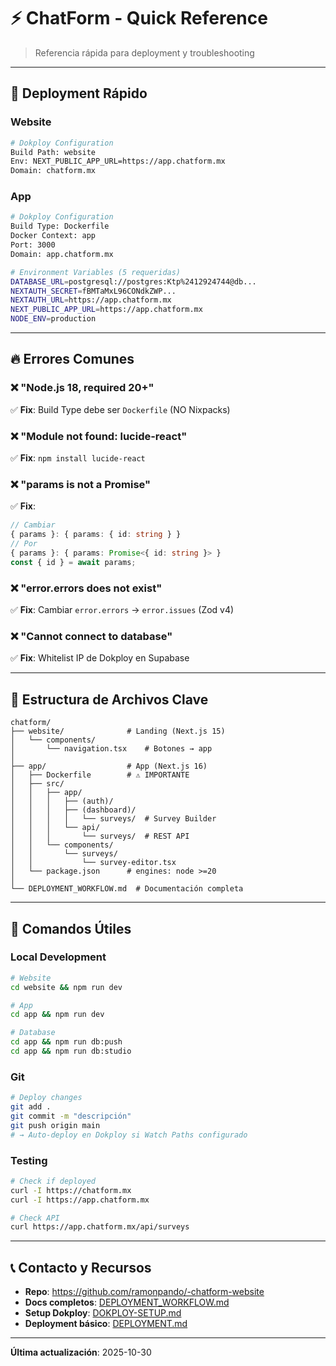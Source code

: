 # ⚡ ChatForm - Quick Reference

> Referencia rápida para deployment y troubleshooting

---

## 🚀 Deployment Rápido

### Website
```bash
# Dokploy Configuration
Build Path: website
Env: NEXT_PUBLIC_APP_URL=https://app.chatform.mx
Domain: chatform.mx
```

### App
```bash
# Dokploy Configuration
Build Type: Dockerfile
Docker Context: app
Port: 3000
Domain: app.chatform.mx

# Environment Variables (5 requeridas)
DATABASE_URL=postgresql://postgres:Ktp%2412924744@db...
NEXTAUTH_SECRET=fBMTaMxL96CONdkZWP...
NEXTAUTH_URL=https://app.chatform.mx
NEXT_PUBLIC_APP_URL=https://app.chatform.mx
NODE_ENV=production
```

---

## 🔥 Errores Comunes

### ❌ "Node.js 18, required 20+"
✅ **Fix**: Build Type debe ser `Dockerfile` (NO Nixpacks)

### ❌ "Module not found: lucide-react"
✅ **Fix**: `npm install lucide-react`

### ❌ "params is not a Promise"
✅ **Fix**:
```ts
// Cambiar
{ params }: { params: { id: string } }
// Por
{ params }: { params: Promise<{ id: string }> }
const { id } = await params;
```

### ❌ "error.errors does not exist"
✅ **Fix**: Cambiar `error.errors` → `error.issues` (Zod v4)

### ❌ "Cannot connect to database"
✅ **Fix**: Whitelist IP de Dokploy en Supabase

---

## 📂 Estructura de Archivos Clave

```
chatform/
├── website/              # Landing (Next.js 15)
│   └── components/
│       └── navigation.tsx    # Botones → app
│
├── app/                  # App (Next.js 16)
│   ├── Dockerfile        # ⚠️ IMPORTANTE
│   ├── src/
│   │   ├── app/
│   │   │   ├── (auth)/
│   │   │   ├── (dashboard)/
│   │   │   │   └── surveys/  # Survey Builder
│   │   │   └── api/
│   │   │       └── surveys/  # REST API
│   │   └── components/
│   │       └── surveys/
│   │           └── survey-editor.tsx
│   └── package.json      # engines: node >=20
│
└── DEPLOYMENT_WORKFLOW.md  # Documentación completa
```

---

## 🔧 Comandos Útiles

### Local Development
```bash
# Website
cd website && npm run dev

# App
cd app && npm run dev

# Database
cd app && npm run db:push
cd app && npm run db:studio
```

### Git
```bash
# Deploy changes
git add .
git commit -m "descripción"
git push origin main
# → Auto-deploy en Dokploy si Watch Paths configurado
```

### Testing
```bash
# Check if deployed
curl -I https://chatform.mx
curl -I https://app.chatform.mx

# Check API
curl https://app.chatform.mx/api/surveys
```

---

## 📞 Contacto y Recursos

- **Repo**: https://github.com/ramonpando/-chatform-website
- **Docs completos**: [DEPLOYMENT_WORKFLOW.md](./DEPLOYMENT_WORKFLOW.md)
- **Setup Dokploy**: [DOKPLOY-SETUP.md](./DOKPLOY-SETUP.md)
- **Deployment básico**: [DEPLOYMENT.md](./DEPLOYMENT.md)

---

**Última actualización**: 2025-10-30
